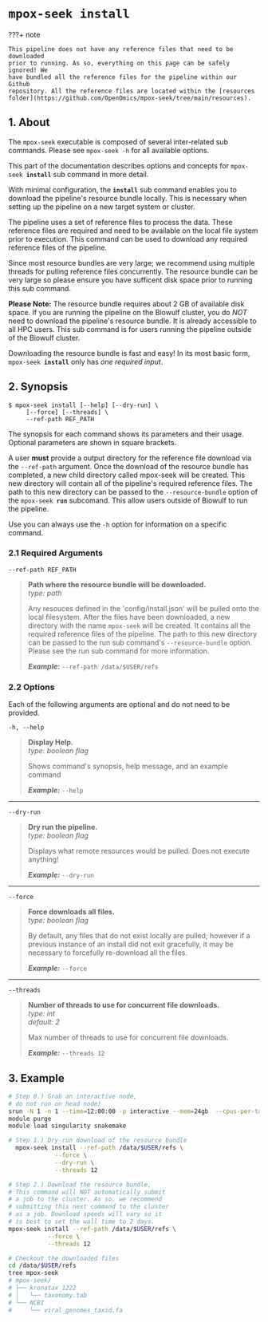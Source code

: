 # <code>mpox-seek <b>install</b></code>

???+ note

    This pipeline does not have any reference files that need to be downloaded
    prior to running. As so, everything on this page can be safely ignored! We
    have bundled all the reference files for the pipeline within our Github
    repository. All the reference files are located within the [resources folder](https://github.com/OpenOmics/mpox-seek/tree/main/resources).


## 1. About 
The `mpox-seek` executable is composed of several inter-related sub commands. Please see `mpox-seek -h` for all available options.

This part of the documentation describes options and concepts for <code>mpox-seek <b>install</b></code> sub command in more detail.

With minimal configuration, the **`install`** sub command enables you to download the pipeline's resource bundle locally. This is necessary when setting up the pipeline on a new target system or cluster. 

The pipeline uses a set of reference files to process the data. These reference files are required and need to be available on the local file system prior to execution. This command can be used to download any required reference files of the pipeline. 

Since most resource bundles are very large; we recommend using multiple threads for pulling reference files concurrently. The resource bundle can be very large so please ensure you have sufficent disk space prior to running this sub command.

**Please Note:** The resource bundle requires about 2 GB of available disk space. If you are running the pipeline on the Biowulf cluster, you do *NOT* need to download the pipeline's resource bundle. It is already accessible to all HPC users. This sub command is for users running the pipeline outside of the Biowulf cluster.

Downloading the resource bundle is fast and easy! In its most basic form, <code>mpox-seek <b>install</b></code> only has *one required input*.

## 2. Synopsis
```text
$ mpox-seek install [--help] [--dry-run] \
     [--force] [--threads] \
     --ref-path REF_PATH
```

The synopsis for each command shows its parameters and their usage. Optional parameters are shown in square brackets.

A user **must** provide a output directory for the reference file download  via the `--ref-path` argument. Once the download of the resource bundle  has completed, a new child directory called mpox-seek will be created. This new directory will contain all of the pipeline's required reference files. The path to this new directory can be passed to the `--resource-bundle` option of the <code>mpox-seek <b>run</b></code> subcomand. This allow users outside of Biowulf to run the pipeline.

Use you can always use the `-h` option for information on a specific command.

### 2.1 Required Arguments

`--ref-path REF_PATH` 
 
> **Path where the resource bundle will be downloaded.**  
> *type: path*
> 
> Any resouces defined in the 'config/install.json' will be pulled onto the local filesystem. After the files have been downloaded, a new directory with the name `mpox-seek` will be created. It contains all the required reference files of the pipeline. The path to this new directory can be passed to the run sub command's `--resource-bundle` option. Please see the run sub command for more information.
> 
> ***Example:*** `--ref-path /data/$USER/refs`

### 2.2 Options

Each of the following arguments are optional and do not need to be provided. 

  `-h, --help`            
> **Display Help.**  
> *type: boolean flag*
> 
> Shows command's synopsis, help message, and an example command
> 
> ***Example:*** `--help`

---  
  `--dry-run`            
> **Dry run the pipeline.**  
> *type: boolean flag*
> 
> Displays what remote resources would be pulled. Does not execute anything!
>
> ***Example:*** `--dry-run`

---  
  `--force`            
> **Force downloads all files.**  
> *type: boolean flag*
> 
> By default, any files that do not exist locally are pulled; however if a previous instance of an install did not exit gracefully, it may be necessary to forcefully re-download all the files.
>
> ***Example:*** `--force`

---  
  `--threads`            
> **Number of threads to use for concurrent file downloads.**  
> *type: int*  
> *default: 2*  
> 
> Max number of threads to use for concurrent file downloads.
>
> ***Example:*** `--threads 12`

## 3. Example
```bash 
# Step 0.) Grab an interactive node,
# do not run on head node! 
srun -N 1 -n 1 --time=12:00:00 -p interactive --mem=24gb  --cpus-per-task=12 --pty bash
module purge
module load singularity snakemake

# Step 1.) Dry-run download of the resource bundle
  mpox-seek install --ref-path /data/$USER/refs \
             --force \
             --dry-run \
             --threads 12

# Step 2.) Download the resource bundle,
# This command will NOT automatically submit
# a job to the cluster. As so, we recommend 
# submitting this next command to the cluster
# as a job. Download speeds will vary so it 
# is best to set the wall time to 2 days.
mpox-seek install --ref-path /data/$USER/refs \
           --force \
           --threads 12

# Checkout the downloaded files
cd /data/$USER/refs
tree mpox-seek
# mpox-seek/
# ├── kronatax_1222
# │   └── taxonomy.tab
# └── NCBI
#     └── viral_genomes_taxid.fa
```
